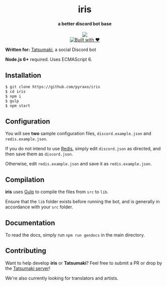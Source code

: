 <h1 align="center">
  <br>
  iris
  <br>
</h1>
<h4 align="center">a better discord bot base</h4>
<p align="center">
  <a href="https://github.com/feross/standard"><img src="https://cdn.rawgit.com/feross/standard/master/badge.svg"></a>
  <br>
  <a href="http://forthebadge.com/"><img src="http://forthebadge.com/images/badges/built-with-love.svg" alt="Built with ❤"></a>
</p>

**Written for:** [Tatsumaki](http://tatsumaki.xyz), a social Discord bot

**Node.js 6+** required. Uses ECMAScript 6.

## Installation
```bash
$ git clone https://github.com/pyraxo/iris
$ cd iris
$ npm i
$ gulp
$ npm start
```

## Configuration
You will see **two** sample configuration files, `discord.example.json` and `redis.example.json`.

If you do not intend to use [Redis](http://redis.io), simply edit `discord.json` as directed, and then save them as `discord.json`.

Otherwise, edit `redis.example.json` and save it as `redis.example.json`.

## Compilation
**iris** uses [Gulp](http://gulpjs.com) to compile the files from `src` to `lib`.

Ensure that the `lib` folder exists before running the bot, and is generally in accordance with your `src` folder.

## Documentation
To read the docs, simply run `npm run gendocs` in the main directory.

## Contributing
Want to help develop **iris** or **Tatsumaki**? Feel free to submit a PR or drop by the [Tatsumaki server](https://discord.gg/0xyZL4m5TyYTzVGY)!

We're also currently looking for translators and artists.
